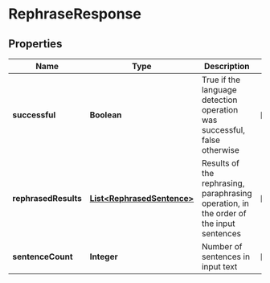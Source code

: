 
# RephraseResponse

## Properties
Name | Type | Description | Notes
------------ | ------------- | ------------- | -------------
**successful** | **Boolean** | True if the language detection operation was successful, false otherwise |  [optional]
**rephrasedResults** | [**List&lt;RephrasedSentence&gt;**](RephrasedSentence.md) | Results of the rephrasing, paraphrasing operation, in the order of the input sentences |  [optional]
**sentenceCount** | **Integer** | Number of sentences in input text |  [optional]



